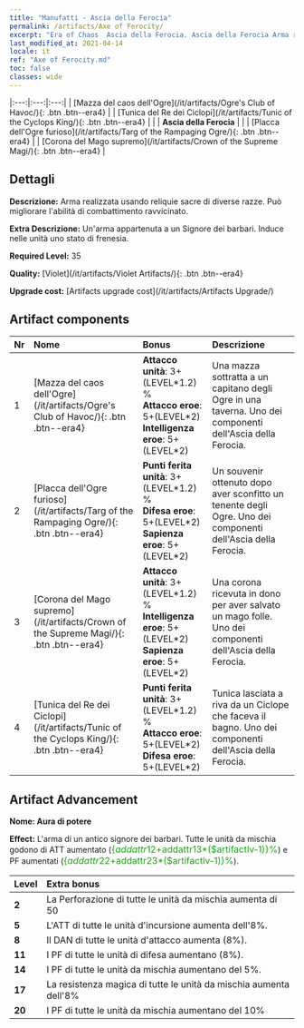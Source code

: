 ```yaml
---
title: "Manufatti - Ascia della Ferocia"
permalink: /artifacts/Axe of Ferocity/
excerpt: "Era of Chaos  Ascia della Ferocia. Ascia della Ferocia Arma realizzata usando reliquie sacre di diverse razze. Può migliorare l'abilità di combattimento ravvicinato."
last_modified_at: 2021-04-14
locale: it
ref: "Axe of Ferocity.md"
toc: false
classes: wide
---
```


  |:---:|:---:|:---:| 
  | [Mazza del caos dell'Ogre](/it/artifacts/Ogre's Club of Havoc/){: .btn .btn--era4} |   | [Tunica del Re dei Ciclopi](/it/artifacts/Tunic of the Cyclops King/){: .btn .btn--era4} | 
  |   | **Ascia della Ferocia** |  | 
  | [Placca dell'Ogre furioso](/it/artifacts/Targ of the Rampaging Ogre/){: .btn .btn--era4} |   | [Corona del Mago supremo](/it/artifacts/Crown of the Supreme Magi/){: .btn .btn--era4} | 


## Dettagli

 **Descrizione:** Arma realizzata usando reliquie sacre di diverse razze. Può migliorare l'abilità di combattimento ravvicinato.

 **Extra Descrizione:** Un'arma appartenuta a un Signore dei barbari. Induce nelle unità uno stato di frenesia.

 **Required Level:** 35

 **Quality:** [Violet](/it/artifacts/Violet Artifacts/){: .btn .btn--era4}

 **Upgrade cost:** [Artifacts upgrade cost](/it/artifacts/Artifacts Upgrade/)



## Artifact components

  | Nr |    Nome    |   Bonus | Descrizione | 
  |:---|:-----------|:--------|:------------| 
  | 1 | [Mazza del caos dell'Ogre](/it/artifacts/Ogre's Club of Havoc/){: .btn .btn--era4} | **Attacco unità**: 3+(LEVEL\*1.2) %<br/>**Attacco eroe**: 5+(LEVEL\*2)<br/>**Intelligenza eroe**: 5+(LEVEL\*2) | Una mazza sottratta a un capitano degli Ogre in una taverna. Uno dei componenti dell'Ascia della Ferocia. | 
  | 2 | [Placca dell'Ogre furioso](/it/artifacts/Targ of the Rampaging Ogre/){: .btn .btn--era4} | **Punti ferita unità**: 3+(LEVEL\*1.2) %<br/>**Difesa eroe**: 5+(LEVEL\*2)<br/>**Sapienza eroe**: 5+(LEVEL\*2) | Un souvenir ottenuto dopo aver sconfitto un tenente degli Ogre. Uno dei componenti dell'Ascia della Ferocia. | 
  | 3 | [Corona del Mago supremo](/it/artifacts/Crown of the Supreme Magi/){: .btn .btn--era4} | **Attacco unità**: 3+(LEVEL\*1.2) %<br/>**Intelligenza eroe**: 5+(LEVEL\*2)<br/>**Sapienza eroe**: 5+(LEVEL\*2) | Una corona ricevuta in dono per aver salvato un mago folle. Uno dei componenti dell'Ascia della Ferocia. | 
  | 4 | [Tunica del Re dei Ciclopi](/it/artifacts/Tunic of the Cyclops King/){: .btn .btn--era4} | **Punti ferita unità**: 3+(LEVEL\*1.2) %<br/>**Attacco eroe**: 5+(LEVEL\*2)<br/>**Difesa eroe**: 5+(LEVEL\*2) | Tunica lasciata a riva da un Ciclope che faceva il bagno. Uno dei componenti dell'Ascia della Ferocia. | 


## Artifact Advancement

 **Nome: Aura di potere**

 **Effect:** L'arma di un antico signore dei barbari. Tutte le unità da mischia godono di ATT aumentato (<span style="color: #1ca216;font-size:16px">{$addattr12+$addattr13*($artifactlv-1)}%</span>) e PF aumentati (<span style="color: #1ca216;font-size:16px">{$addattr22+$addattr23*($artifactlv-1)}%</span>).

  |  Level  |    Extra bonus  | 
  |:--------|:----------------| 
  | **2** | La Perforazione di tutte le unità da mischia aumenta di 50 | 
  | **5** | L'ATT di tutte le unità d'incursione aumenta dell'8%. | 
  | **8** | Il DAN di tutte le unità d'attacco aumenta (8%). | 
  | **11** | I PF di tutte le unità di difesa aumentano (8%). | 
  | **14** | I PF di tutte le unità da mischia aumentano del 5%. | 
  | **17** | La resistenza magica di tutte le unità da mischia aumenta dell'8% | 
  | **20** | I PF di tutte le unità da mischia aumentano del 10% | 
